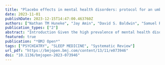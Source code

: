 ```yaml
---
title: "Placebo effects in mental health disorders: protocol for an umbrella review"
date: 2023-11-01
publishDate: 2023-12-15T14:47:00.463760Z
authors: ["Nathan TM Huneke", "Jay Amin", "David S. Baldwin", "Samuel R. Chamberlain", "Christoph U. Correll", "Matthew Garner", "Catherine M. Hill", "Ruihua Hou", "Oliver D. Howes", "Julia MA Sinclair", "Marco Solmi", "Samuele Cortese"]
publication_types: ["2"]
abstract: "Introduction Given the high prevalence of mental health disorders and their significant socioeconomic burden, there is a need to develop improved treatments, and to evaluate them through placebo-controlled trials. However, the magnitude of the placebo response in randomised controlled trials to test medications may be substantial, affecting their interpretation. Therefore, improved understanding of the patient, trial and mental disorder factors that influence placebo responses would inform clinical trial design to better detect active treatment effects. There is a growing literature exploring the placebo response within specific mental health disorders, but no overarching synthesis of this research has been produced to date. We present a protocol for an umbrella review of systematic reviews and/or meta-analyses in which we aim to understand the effect size and potential predictors of placebo response within, and across, mental health disorders. Methods and analysis We will systematically search databases (Medline, PsycINFO, EMBASE+EMBASE Classic, Web of Knowledge) for systematic reviews and/or meta-analyses that report placebo effect size in clinical trials in patients with mental health disorders (initial search date 23 October 2022). Screening of abstracts and full texts will be done in pairs. We will extract data to qualitatively examine how placebo effect size varies across mental health disorders. We also plan to qualitatively summarise predictors of increased placebo response identified either quantitatively (eg, through meta-regression) or qualitatively. Risk of bias will be assessed using the AMSTAR-2 tool. We aim to not only summarise the current literature but also to identify gaps in knowledge and generate further hypotheses. Ethics and dissemination We do not believe there are any specific ethical considerations relevant to this study. We will publish the results in a peer-reviewed journal."
featured: true
publication: "*BMJ Open*"
tags: ["PSYCHIATRY", "SLEEP MEDICINE", "Systematic Review"]
url_pdf: "https://bmjopen.bmj.com/content/13/11/e073946"
doi: "10.1136/bmjopen-2023-073946"
---
```


